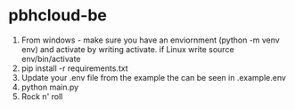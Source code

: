 # pbhcloud-be
1. From windows - make sure you have an enviornment (python -m venv env) and activate by writing activate. if Linux write source env/bin/activate
2. pip install -r requirements.txt
3. Update your .env file from the example the can be seen in .example.env
4. python main.py
5. Rock n' roll